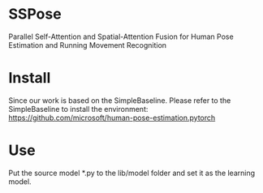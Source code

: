 # SSPose
Parallel Self-Attention and Spatial-Attention Fusion for Human Pose Estimation and Running Movement Recognition

# Install
Since our work is based on the SimpleBaseline. Please refer to the SimpleBaseline to install the environment: https://github.com/microsoft/human-pose-estimation.pytorch

# Use
Put the source model *.py to the lib/model folder and set it as the learning model.





